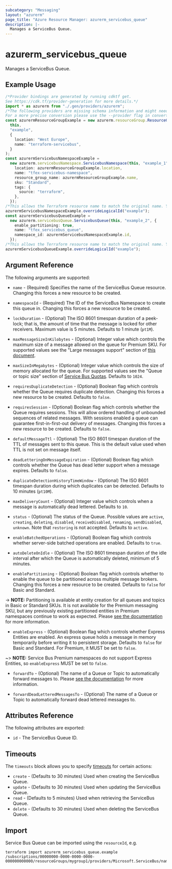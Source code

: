 ```yaml
---
subcategory: "Messaging"
layout: "azurerm"
page_title: "Azure Resource Manager: azurerm_servicebus_queue"
description: |-
  Manages a ServiceBus Queue.
---
```


# azurerm\_servicebus\_queue

Manages a ServiceBus Queue.

## Example Usage

```typescript
/*Provider bindings are generated by running cdktf get.
See https://cdk.tf/provider-generation for more details.*/
import * as azurerm from "./.gen/providers/azurerm";
/*The following providers are missing schema information and might need manual adjustments to synthesize correctly: azurerm.
For a more precise conversion please use the --provider flag in convert.*/
const azurermResourceGroupExample = new azurerm.resourceGroup.ResourceGroup(
  this,
  "example",
  {
    location: "West Europe",
    name: "terraform-servicebus",
  }
);
const azurermServicebusNamespaceExample =
  new azurerm.servicebusNamespace.ServicebusNamespace(this, "example_1", {
    location: azurermResourceGroupExample.location,
    name: "tfex-servicebus-namespace",
    resource_group_name: azurermResourceGroupExample.name,
    sku: "Standard",
    tags: {
      source: "terraform",
    },
  });
/*This allows the Terraform resource name to match the original name. You can remove the call if you don't need them to match.*/
azurermServicebusNamespaceExample.overrideLogicalId("example");
const azurermServicebusQueueExample =
  new azurerm.servicebusQueue.ServicebusQueue(this, "example_2", {
    enable_partitioning: true,
    name: "tfex_servicebus_queue",
    namespace_id: azurermServicebusNamespaceExample.id,
  });
/*This allows the Terraform resource name to match the original name. You can remove the call if you don't need them to match.*/
azurermServicebusQueueExample.overrideLogicalId("example");

```

## Argument Reference

The following arguments are supported:

*   `name` - (Required) Specifies the name of the ServiceBus Queue resource. Changing this forces a new resource to be created.

*   `namespaceId` - (Required) The ID of the ServiceBus Namespace to create this queue in. Changing this forces a new resource to be created.

*   `lockDuration` - (Optional) The ISO 8601 timespan duration of a peek-lock; that is, the amount of time that the message is locked for other receivers. Maximum value is 5 minutes. Defaults to 1 minute (`pt1M`).

*   `maxMessageSizeInKilobytes` - (Optional) Integer value which controls the maximum size of a message allowed on the queue for Premium SKU. For supported values see the "Large messages support" section of [this document](https://docs.microsoft.com/azure/service-bus-messaging/service-bus-premium-messaging#large-messages-support-preview).

*   `maxSizeInMegabytes` - (Optional) Integer value which controls the size of memory allocated for the queue. For supported values see the "Queue or topic size" section of [Service Bus Quotas](https://docs.microsoft.com/azure/service-bus-messaging/service-bus-quotas). Defaults to `1024`.

*   `requiresDuplicateDetection` - (Optional) Boolean flag which controls whether the Queue requires duplicate detection. Changing this forces a new resource to be created. Defaults to `false`.

*   `requiresSession` - (Optional) Boolean flag which controls whether the Queue requires sessions. This will allow ordered handling of unbounded sequences of related messages. With sessions enabled a queue can guarantee first-in-first-out delivery of messages. Changing this forces a new resource to be created. Defaults to `false`.

*   `defaultMessageTtl` - (Optional) The ISO 8601 timespan duration of the TTL of messages sent to this queue. This is the default value used when TTL is not set on message itself.

*   `deadLetteringOnMessageExpiration` - (Optional) Boolean flag which controls whether the Queue has dead letter support when a message expires. Defaults to `false`.

*   `duplicateDetectionHistoryTimeWindow` - (Optional) The ISO 8601 timespan duration during which duplicates can be detected. Defaults to 10 minutes (`pt10M`).

*   `maxDeliveryCount` - (Optional) Integer value which controls when a message is automatically dead lettered. Defaults to `10`.

*   `status` - (Optional) The status of the Queue. Possible values are `active`, `creating`, `deleting`, `disabled`, `receiveDisabled`, `renaming`, `sendDisabled`, `unknown`. Note that `restoring` is not accepted. Defaults to `active`.

*   `enableBatchedOperations` - (Optional) Boolean flag which controls whether server-side batched operations are enabled. Defaults to `true`.

*   `autoDeleteOnIdle` - (Optional) The ISO 8601 timespan duration of the idle interval after which the Queue is automatically deleted, minimum of 5 minutes.

*   `enablePartitioning` - (Optional) Boolean flag which controls whether to enable the queue to be partitioned across multiple message brokers. Changing this forces a new resource to be created. Defaults to `false` for Basic and Standard.

\-> **NOTE:** Partitioning is available at entity creation for all queues and topics in Basic or Standard SKUs. It is not available for the Premium messaging SKU, but any previously existing partitioned entities in Premium namespaces continue to work as expected. Please [see the documentation](https://docs.microsoft.com/azure/service-bus-messaging/service-bus-partitioning) for more information.

* `enableExpress` - (Optional) Boolean flag which controls whether Express Entities are enabled. An express queue holds a message in memory temporarily before writing it to persistent storage. Defaults to `false` for Basic and Standard. For Premium, it MUST be set to `false`.

\~> **NOTE:** Service Bus Premium namespaces do not support Express Entities, so `enableExpress` MUST be set to `false`.

*   `forwardTo` - (Optional) The name of a Queue or Topic to automatically forward messages to. Please [see the documentation](https://docs.microsoft.com/azure/service-bus-messaging/service-bus-auto-forwarding) for more information.

*   `forwardDeadLetteredMessagesTo` - (Optional) The name of a Queue or Topic to automatically forward dead lettered messages to.

## Attributes Reference

The following attributes are exported:

* `id` - The ServiceBus Queue ID.

## Timeouts

The `timeouts` block allows you to specify [timeouts](https://www.terraform.io/language/resources/syntax#operation-timeouts) for certain actions:

* `create` - (Defaults to 30 minutes) Used when creating the ServiceBus Queue.
* `update` - (Defaults to 30 minutes) Used when updating the ServiceBus Queue.
* `read` - (Defaults to 5 minutes) Used when retrieving the ServiceBus Queue.
* `delete` - (Defaults to 30 minutes) Used when deleting the ServiceBus Queue.

## Import

Service Bus Queue can be imported using the `resourceId`, e.g.

```shell
terraform import azurerm_servicebus_queue.example /subscriptions/00000000-0000-0000-0000-000000000000/resourceGroups/mygroup1/providers/Microsoft.ServiceBus/namespaces/sbns1/queues/snqueue1
```
